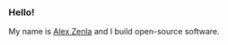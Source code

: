 ### Hello!

My name is [Alex Zenla](https://www.linkedin.com/in/azenla/) and I build open-source software.

